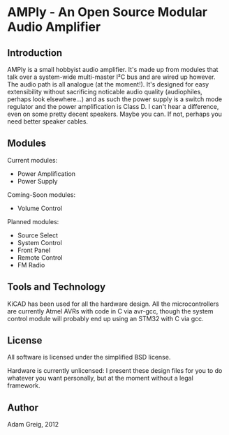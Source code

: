AMPly - An Open Source Modular Audio Amplifier
==============================================

Introduction
------------

AMPly is a small hobbyist audio amplifier. It's made up from modules that talk
over a system-wide multi-master I²C bus and are wired up however. The audio
path is all analogue (at the moment!). It's designed for easy extensibility
without sacrificing noticable audio quality (audiophiles, perhaps look
elsewhere...) and as such the power supply is a switch mode regulator and the
power amplification is Class D. I can't hear a difference, even on some pretty
decent speakers. Maybe you can. If not, perhaps you need better speaker cables.


Modules
-------

Current modules:
* Power Amplification
* Power Supply

Coming-Soon modules:
* Volume Control

Planned modules:
* Source Select
* System Control
* Front Panel
* Remote Control
* FM Radio


Tools and Technology
--------------------

KiCAD has been used for all the hardware design. All the microcontrollers are
currently Atmel AVRs with code in C via avr-gcc, though the system control
module will probably end up using an STM32 with C via gcc.

License
-------

All software is licensed under the simplified BSD license.

Hardware is currently unlicensed: I present these design files for you to do
whatever you want personally, but at the moment without a legal framework.

Author
------

Adam Greig, 2012
